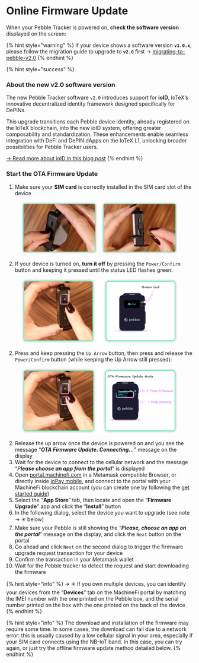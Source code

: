 # Online Firmware Update

When your Pebble Tracker is powered on, **check the software version** displayed on the screen:

{% hint style="warning" %}
If your device shows a software version  **`v1.0.x`**, please follow the migration guide to upgrade to **`v2.0`** first → [migrating-to-pebble-v2.0](migrating-to-pebble-v2.0/ "mention")&#x20;
{% endhint %}

{% hint style="success" %}
### About the new v2.0 software version

The new Pebble Tracker software `v2.0` introduces support for **ioID**, IoTeX’s innovative decentralized identity framework designed specifically for DePINs.&#x20;

This upgrade transitions each Pebble device identity, already registered on the IoTeX blockchain, into the new ioID system, offering greater composability and standardization. These enhancements enable seamless integration with DeFi and DePIN dApps on the IoTeX L1, unlocking broader possibilities for Pebble Tracker users.

[-> Read more about ioID in this blog post](https://iotex.io/blog/ioid-on-chain-device-identity-for-verifiable-depins/)
{% endhint %}

### Start the OTA Firmware Update

1. Make sure your **SIM card** is correctly installed in the SIM card slot of the device

<figure><img src="../../../.gitbook/assets/image (1) (1).png" alt="" width="563"><figcaption></figcaption></figure>

2. If your device is turned on, **turn it off** by pressing the `Power/Confirm` button and keeping it pressed until the status LED flashes green:

<figure><img src="../../../.gitbook/assets/image (4) (1).png" alt="" width="563"><figcaption></figcaption></figure>

2. Press and keep pressing the `Up Arrow` button, then press and release the `Power/Confirm` button (while keeping the Up Arrow still pressed):

<figure><img src="../../../.gitbook/assets/image (6).png" alt="" width="563"><figcaption></figcaption></figure>

2. Release the up arrow once the device is powered on and you see the message “_**OTA Firmware Update. Connecting...**_” message on the display
3. Wait for the device to connect to the cellular network and the message “_P**lease choose an app from the portal**_” is displayed
4. Open [portal.machinefi.com](https://portal.machinefi.com/) in a Metamask compatible Browser, or directly inside [ioPay mobile](https://iopay.me/), and connect to the portal with your MachineFi blockchain account (you can create one by following the [get started guide](https://app.gitbook.com/s/f2s3zCHPO4kfjqwDZ9Gw/get-started/quick-start#creating-a-machinefi-account))
5. Select the “**App Store**” tab, then locate and open the “**Firmware Upgrade**” app and click the “**Install**” button
6. In the following dialog, select the device you want to upgrade (see note → ✳️ below)
7. Make sure your Pebble is still showing the “_**Please, choose an app on the portal**_” message on the display, and click the `Next` button on the portal
8. Go ahead and click `Next` on the second dialog to trigger the firmware upgrade request transaction for your device
9. Confirm the transaction in your Metamask wallet
10. Wait for the Pebble tracker to detect the request and start downloading the firmware

{% hint style="info" %}
-> ✳️ If you own multiple devices, you can identify your devices from the “**Devices**” tab on the MachineFi portal by matching the IMEI number with the one printed on the Pebble box, and the serial number printed on the box with the one printed on the back of the device
{% endhint %}

{% hint style="info" %}
The download and installation of the firmware may require some time. In some cases, the download can fail due to a network error: this is usually caused by a low cellular signal in your area, especially if your SIM card connects using the NB-IoT band. In this case, you can try again, or just try the offline firmware update method detailed below.
{% endhint %}

